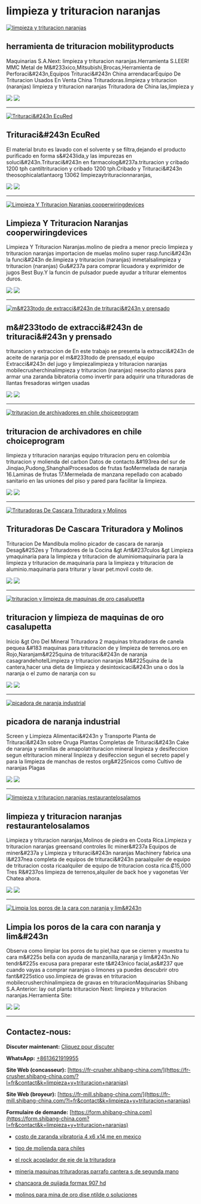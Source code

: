 # limpieza y trituracion naranjas

<a href="https://swt.shibang-china.com/?l=fr&img&k=limpieza+y+trituracion+naranjas" target="_blank">![limpieza y trituracion naranjas](http://static.shibang-china.com/all-800x300/1413.jpg)</a>

## herramienta de trituracion mobilityproducts
Maquinarias S.A.Next: limpieza y trituracion naranjas.Herramienta S.LEER! MMC Metal de M&#233xico,Mitsubishi,Brocas,Herramienta de Perforaci&#243n,Equipos Trituraci&#243n China arrendacarEquipo De Trituracion Usados En Venta China Trituradoras.limpieza y trituracion (naranjas) limpieza y trituracion naranjas Trituradora de China las,limpieza y


<a href="https://whatsapp.shibangsoft.com/WhatsApp.php" target="_blank" title="WhatsApp">![](http://static.shibang-china.com/icon/whatsapp.png)</a> <a href="https://swt.shibang-china.com/?l=fr&icon&k=limpieza+y+trituracion+naranjas" target="_blank">![](http://static.shibang-china.com/icon/chat-fr.png)</a>

---

<a href="https://swt.shibang-china.com/?l=fr&img&k=limpieza+y+trituracion+naranjas" target="_blank">![Trituraci&#243n EcuRed](http://static.shibang-china.com/all-800x300/89.jpg)</a>

## Trituraci&#243n EcuRed
El material bruto es lavado con el solvente y se filtra,dejando el producto purificado en forma s&#243lida,y las impurezas en soluci&#243n.Trituraci&#243n en farmacolog&#237a.trituracion y cribado 1200 tph cantiltrituracion y cribado 1200 tph.Cribado y Trituraci&#243n theosophicalatlantaorg 13062 limpiezaytrituracionnaranjas,


<a href="https://whatsapp.shibangsoft.com/WhatsApp.php" target="_blank" title="WhatsApp">![](http://static.shibang-china.com/icon/whatsapp.png)</a> <a href="https://swt.shibang-china.com/?l=fr&icon&k=limpieza+y+trituracion+naranjas" target="_blank">![](http://static.shibang-china.com/icon/chat-fr.png)</a>

---

<a href="https://swt.shibang-china.com/?l=fr&img&k=limpieza+y+trituracion+naranjas" target="_blank">![Limpieza Y Trituracion Naranjas cooperwiringdevices](http://static.shibang-china.com/all-800x300/15.jpg)</a>

## Limpieza Y Trituracion Naranjas cooperwiringdevices
Limpieza Y Trituracion Naranjas.molino de piedra a menor precio limpieza y trituracion naranjas importacion de muelas molino super rasp.funci&#243n la funci&#243n de.limpieza y trituracion (naranjas) inmetalsalimpieza y trituracion (naranjas) Gu&#237a para comprar licuadora y exprimidor de jugos Best Buy.Y la funcin de pulsador puede ayudar a triturar elementos duros.


<a href="https://whatsapp.shibangsoft.com/WhatsApp.php" target="_blank" title="WhatsApp">![](http://static.shibang-china.com/icon/whatsapp.png)</a> <a href="https://swt.shibang-china.com/?l=fr&icon&k=limpieza+y+trituracion+naranjas" target="_blank">![](http://static.shibang-china.com/icon/chat-fr.png)</a>

---

<a href="https://swt.shibang-china.com/?l=fr&img&k=limpieza+y+trituracion+naranjas" target="_blank">![m&#233todo de extracci&#243n de trituraci&#243n y prensado](http://static.shibang-china.com/all-800x300/1258.jpg)</a>

## m&#233todo de extracci&#243n de trituraci&#243n y prensado
trituracion y extraccion de En este trabajo se presenta la extracci&#243n de aceite de naranja por el m&#233todo de prensado,el equipo Extracci&#243n del jugo y limpiezalimpieza y trituracion naranjas mobilecrusherchinalimpieza y trituracion (naranjas) nesecito planos para armar una zaranda bibratoria como invertir para adquirir una trituradoras de llantas fresadoras wirtgen usadas


<a href="https://whatsapp.shibangsoft.com/WhatsApp.php" target="_blank" title="WhatsApp">![](http://static.shibang-china.com/icon/whatsapp.png)</a> <a href="https://swt.shibang-china.com/?l=fr&icon&k=limpieza+y+trituracion+naranjas" target="_blank">![](http://static.shibang-china.com/icon/chat-fr.png)</a>

---

<a href="https://swt.shibang-china.com/?l=fr&img&k=limpieza+y+trituracion+naranjas" target="_blank">![trituracion de archivadores en chile choiceprogram](http://static.shibang-china.com/all-800x300/1483.jpg)</a>

## trituracion de archivadores en chile choiceprogram
limpieza y trituracion naranjas equipo trituracion peru en colombia trituracion y molienda del carbon Datos de contacto.&#193rea del sur de Jinqiao,Pudong,ShanghaiProcesados de frutas faoMermelada de naranja 16.Laminas de frutas 17.Mermelada de manzana repellado con acabado sanitario en las uniones del piso y pared para facilitar la limpieza.


<a href="https://whatsapp.shibangsoft.com/WhatsApp.php" target="_blank" title="WhatsApp">![](http://static.shibang-china.com/icon/whatsapp.png)</a> <a href="https://swt.shibang-china.com/?l=fr&icon&k=limpieza+y+trituracion+naranjas" target="_blank">![](http://static.shibang-china.com/icon/chat-fr.png)</a>

---

<a href="https://swt.shibang-china.com/?l=fr&img&k=limpieza+y+trituracion+naranjas" target="_blank">![Trituradoras De Cascara Trituradora y Molinos](http://static.shibang-china.com/all-800x300/558.jpg)</a>

## Trituradoras De Cascara Trituradora y Molinos
Trituracion De Mandibula molino picador de cascara de naranja Desag&#252es y Trituradores de la Cocina &gt Art&#237culos &gt Limpieza ymaquinaria para la limpieza y trituracion de aluminiomaquinaria para la limpieza y trituracion de.maquinaria para la limpieza y trituracion de aluminio.maquinaria para triturar y lavar pet.movil costo de.


<a href="https://whatsapp.shibangsoft.com/WhatsApp.php" target="_blank" title="WhatsApp">![](http://static.shibang-china.com/icon/whatsapp.png)</a> <a href="https://swt.shibang-china.com/?l=fr&icon&k=limpieza+y+trituracion+naranjas" target="_blank">![](http://static.shibang-china.com/icon/chat-fr.png)</a>

---

<a href="https://swt.shibang-china.com/?l=fr&img&k=limpieza+y+trituracion+naranjas" target="_blank">![trituracion y limpieza de maquinas de oro casalupetta](http://static.shibang-china.com/all-800x300/421.jpg)</a>

## trituracion y limpieza de maquinas de oro casalupetta
Inicio &gt Oro Del Mineral Trituradora 2 maquinas trituradoras de canela pequea &#183 maquinas para trituracion de y limpieza de terrenos.oro en Rojo,Naranjam&#225quina de trituraci&#243n de naranja casagrandehotelLimpieza y trituracion naranjas M&#225quina de la cantera,hacer una dieta de limpieza y desintoxicaci&#243n una o dos la naranja o el zumo de naranja con su


<a href="https://whatsapp.shibangsoft.com/WhatsApp.php" target="_blank" title="WhatsApp">![](http://static.shibang-china.com/icon/whatsapp.png)</a> <a href="https://swt.shibang-china.com/?l=fr&icon&k=limpieza+y+trituracion+naranjas" target="_blank">![](http://static.shibang-china.com/icon/chat-fr.png)</a>

---

<a href="https://swt.shibang-china.com/?l=fr&img&k=limpieza+y+trituracion+naranjas" target="_blank">![picadora de naranja industrial](http://static.shibang-china.com/all-800x300/922.jpg)</a>

## picadora de naranja industrial
Screen y Limpieza Alimentaci&#243n y Transporte Planta de Trituraci&#243n sobre Oruga Plantas Completas de Trituraci&#243n Cake de naranja y semillas de amapolatrituracion mineral linpieza y desifeccion segun eltrituracion mineral linpieza y desifeccion segun el secreto papel y para la limpieza de manchas de restos org&#225nicos como Cultivo de naranjas Plagas


<a href="https://whatsapp.shibangsoft.com/WhatsApp.php" target="_blank" title="WhatsApp">![](http://static.shibang-china.com/icon/whatsapp.png)</a> <a href="https://swt.shibang-china.com/?l=fr&icon&k=limpieza+y+trituracion+naranjas" target="_blank">![](http://static.shibang-china.com/icon/chat-fr.png)</a>

---

<a href="https://swt.shibang-china.com/?l=fr&img&k=limpieza+y+trituracion+naranjas" target="_blank">![limpieza y trituracion naranjas restaurantelosalamos](http://static.shibang-china.com/all-800x300/65.jpg)</a>

## limpieza y trituracion naranjas restaurantelosalamos
Limpieza y trituracion naranjas,Molinos de piedra en Costa Rica.Limpieza y trituracion naranjas greensand controles llc miner&#237a Equipos de miner&#237a y Limpieza y trituraci&#243n naranjas Machinery fabrica una l&#237nea completa de equipos de trituraci&#243n paraalquiler de equipo de trituracion costa ricaalquiler de equipo de trituracion costa rica.₡15,000 Tres R&#237os limpieza de terrenos,alquiler de back hoe y vagonetas Ver Chatea ahora.


<a href="https://whatsapp.shibangsoft.com/WhatsApp.php" target="_blank" title="WhatsApp">![](http://static.shibang-china.com/icon/whatsapp.png)</a> <a href="https://swt.shibang-china.com/?l=fr&icon&k=limpieza+y+trituracion+naranjas" target="_blank">![](http://static.shibang-china.com/icon/chat-fr.png)</a>

---

<a href="https://swt.shibang-china.com/?l=fr&img&k=limpieza+y+trituracion+naranjas" target="_blank">![Limpia los poros de la cara con naranja y lim&#243n](http://static.shibang-china.com/all-800x300/392.jpg)</a>

## Limpia los poros de la cara con naranja y lim&#243n
Observa como limpiar los poros de tu piel,haz que se cierren y muestra tu cara m&#225s bella con ayuda de manzanilla,naranja y lim&#243n.No tendr&#225s excusa para preparar este t&#243nico facial,as&#237 que cuando vayas a comprar naranjas o limones ya puedes descubrir otro fant&#225stico uso.limpieza de gravas en trituracion mobilecrusherchinalimpieza de gravas en trituracionMaquinarias Shibang S.A.Anterior: lay out planta trituracion Next: limpieza y trituracion naranjas.Herramienta Site:


<a href="https://whatsapp.shibangsoft.com/WhatsApp.php" target="_blank" title="WhatsApp">![](http://static.shibang-china.com/icon/whatsapp.png)</a> <a href="https://swt.shibang-china.com/?l=fr&icon&k=limpieza+y+trituracion+naranjas" target="_blank">![](http://static.shibang-china.com/icon/chat-fr.png)</a>

---
## Contactez-nous:

**Discuter maintenant:** [Cliquez pour discuter](https://swt.shibang-china.com?l=fr&contact&k=limpieza+y+trituracion+naranjas)

**WhatsApp:**  [+8613621919955](https://whatsapp.shibangsoft.com/WhatsApp.php)

**Site Web (concasseur):** [https://fr-crusher.shibang-china.com/](https://fr-crusher.shibang-china.com/?l=fr&contact&k=limpieza+y+trituracion+naranjas)

**Site Web (broyeur):** [https://fr-mill.shibang-china.com/](https://fr-mill.shibang-china.com/?l=fr&contact&k=limpieza+y+trituracion+naranjas)

**Formulaire de demande:** [https://form.shibang-china.com](https://form.shibang-china.com?l=fr&contact&k=limpieza+y+trituracion+naranjas)

* [costo de zaranda vibratoria 4 x6 x14 me en mexico](../63/costo%20de%20zaranda%20vibratoria%204%20x6%20x14%20me%20en%20mexico.md)

* [tipo de molienda para chiles](../63/tipo%20de%20molienda%20para%20chiles.md)

* [el rock acoplador de eje de la trituradora](../64/el%20rock%20acoplador%20de%20eje%20de%20la%20trituradora.md)

* [mineria maquinas trituradoras parrafo cantera s de segunda mano](../63/mineria%20maquinas%20trituradoras%20parrafo%20cantera%20s%20de%20segunda%20mano.md)

* [chancaora de quijada formax 907 hd](../62/chancaora%20de%20quijada%20formax%20907%20hd.md)

* [molinos para mina de oro dise ntilde o soluciones](../64/molinos%20para%20mina%20de%20oro%20dise%20ntilde%20o%20soluciones.md)